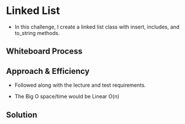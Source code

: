 # Linked List
<!-- Description of the challenge -->

- In this challenge, I create a linked list class with insert, includes, and to_string methods.  

## Whiteboard Process
<!-- Embedded whiteboard image -->


## Approach & Efficiency
<!-- What approach did you take? Why? What is the Big O space/time for this approach? -->

- Followed along with the lecture and test requirements.

- The Big O space/time would be Linear O(n)

## Solution
<!-- Show how to run your code, and examples of it in action -->



